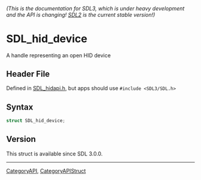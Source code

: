 ###### (This is the documentation for SDL3, which is under heavy development and the API is changing! [SDL2](https://wiki.libsdl.org/SDL2/) is the current stable version!)
# SDL_hid_device

A handle representing an open HID device

## Header File

Defined in [SDL_hidapi.h](https://github.com/libsdl-org/SDL/blob/main/include/SDL3/SDL_hidapi.h), but apps should use `#include <SDL3/SDL.h>`

## Syntax

```c
struct SDL_hid_device;
```

## Version

This struct is available since SDL 3.0.0.

----
[CategoryAPI](CategoryAPI), [CategoryAPIStruct](CategoryAPIStruct)

